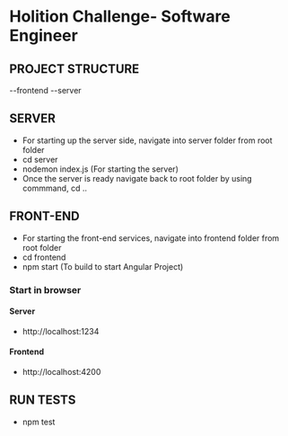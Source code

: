 # Holition Challenge- Software Engineer

## PROJECT STRUCTURE
--frontend
--server

## SERVER

* For starting up the server side, navigate into server folder from root folder
* cd server
* nodemon index.js (For starting the server)
* Once the server is ready navigate back to root folder by using commmand, cd ..

## FRONT-END


* For starting the front-end services, navigate into frontend folder from root folder
* cd frontend
* npm start (To build to start Angular Project)


### Start in browser

#### Server  
* http://localhost:1234

#### Frontend
* http://localhost:4200


## RUN TESTS

* npm test

